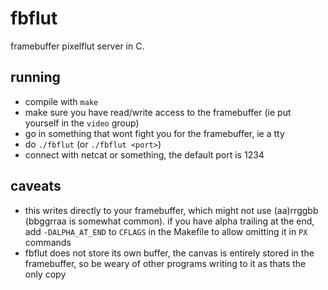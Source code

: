 # fbflut

framebuffer pixelflut server in C.

## running

- compile with `make`
- make sure you have read/write access
  to the framebuffer (ie put yourself in the `video` group)
- go in something that wont fight you for the framebuffer,
  ie a tty
- do `./fbflut` (or `./fbflut <port>`)
- connect with netcat or something, the default port is 1234

## caveats
- this writes directly to your framebuffer, which might not use
  (aa)rrggbb (bbggrraa is somewhat common). if you have alpha
  trailing at the end, add `-DALPHA_AT_END` to `CFLAGS` in the
  Makefile to allow omitting it in `PX` commands
- fbflut does not store its own buffer, the canvas is entirely
  stored in the framebuffer, so be weary of other programs
  writing to it as thats the only copy

